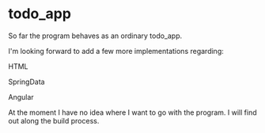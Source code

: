 # todo_app
So far the program behaves as an ordinary todo_app.

I'm looking forward to add a few more implementations regarding:

HTML

SpringData

Angular

At the moment I have no idea where I want to go with the program. I will find out along the build process.
